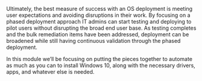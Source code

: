 Ultimately, the best measure of success with an OS deployment is meeting user expectations and avoiding disruptions in their work. By focusing on a phased deployment approach IT admins can start testing and deploying to pilot users without disrupting the broad end user base. As testing completes and the bulk remediation items have been addressed, deployment can be broadened while still having continuous validation through the phased deployment.

In this module we’ll be focusing on putting the pieces together to automate as much as you can to install Windows 10, along with the necessary drivers, apps, and whatever else is needed.
